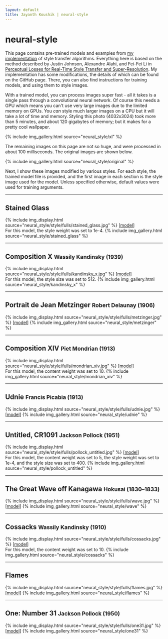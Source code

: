 ```yaml
---
layout: default
title: Jayanth Koushik | neural-style
---
```


# neural-style

This page contains pre-trained models and examples from
[my implementation](https://github.com/jayanthkoushik/neural-style)
of style transfer algorithms. Everything here is based on the method described
by Justin Johnson, Alexandre Alahi, and Fei-Fei Li in
[Perceptual Losses for Real-Time Style Transfer and Super-Resolution](https://arxiv.org/abs/1603.08155).
My implementation has some modifications, the details of which can be found on the GitHub page. There, you can
also find instructions for training models, and using them to style images.

With a trained model, you can process images super fast - all it takes is a single pass through a convolutional
neural network. Of course this needs a GPU which means you can't use very large images due to the limited memory
on GPUs. You *can* style much larger images on a CPU but it will take a lot of time and memory.
Styling this photo (4032x3024) took more than 5 minutes, and about 120 gigabytes of memory; but it makes for a pretty cool
wallpaper.

{% include img_gallery.html source="neural_style/xl" %}

The remaining images on this page are not so huge, and were processed in about 100 milliseconds. The original images
are shown below.

{% include img_gallery.html source="neural_style/original" %}

Next, I show these images modified by various styles. For each style, the trained model file is provided,
and the first image in each section is the style image used for the model.
Unless specified otherwise, default values were used for training arguments.

---
## Stained Glass
{% include img_display.html source="neural_style/style/fulls/stained_glass.jpg" %}
[[model](https://github.com/jayanthkoushik/neural-style-models/raw/master/stained_glass.h5)]<br>
For this model, the style weight was set to 1e-4.
{% include img_gallery.html source="neural_style/stained_glass" %}

---
## Composition X <small>Wassily Kandinsky (1939)</small>
{% include img_display.html source="neural_style/style/fulls/kandinsky_x.jpg" %}
[[model](https://github.com/jayanthkoushik/neural-style-models/raw/master/kandinsky_x.h5)]<br>
For this model, the style size was set to 512.
{% include img_gallery.html source="neural_style/kandinsky_x" %}

---
## Portrait de Jean Metzinger <small>Robert Delaunay (1906)</small>
{% include img_display.html source="neural_style/style/fulls/metzinger.jpg" %}
[[model](https://github.com/jayanthkoushik/neural-style-models/raw/master/metzinger.h5)]
{% include img_gallery.html source="neural_style/metzinger" %}


---
## Composition XIV <small>Piet Mondrian (1913)</small>
{% include img_display.html source="neural_style/style/fulls/mondrian_xiv.jpg" %}
[[model](https://github.com/jayanthkoushik/neural-style-models/raw/master/mondrian_xiv.h5)]<br>
For this model, the content weight was set to 10.
{% include img_gallery.html source="neural_style/mondrian_xiv" %}

---
## Udnie <small>Francis Picabia (1913)</small>
{% include img_display.html source="neural_style/style/fulls/udnie.jpg" %}
[[model](https://github.com/jayanthkoushik/neural-style-models/raw/master/udnie.h5)]
{% include img_gallery.html source="neural_style/udnie" %}

---
## Untitled, CR1091 <small>Jackson Pollock (1951)</small>
{% include img_display.html source="neural_style/style/fulls/pollock_untitled.jpg" %}
[[model](https://github.com/jayanthkoushik/neural-style-models/raw/master/pollock_untitled.h5)]<br>
For this model, the content weight was set to 5, the style weight was set to 1e-4, and the style size was set to 400.
{% include img_gallery.html source="neural_style/pollock_untitled" %}

---
## The Great Wave off Kanagawa <small>Hokusai (1830–1833)</small>
{% include img_display.html source="neural_style/style/fulls/wave.jpg" %}
[[model](https://github.com/jayanthkoushik/neural-style-models/raw/master/wave.h5)]
{% include img_gallery.html source="neural_style/wave" %}

---
## Cossacks <small>Wassily Kandinsky (1910)</small>
{% include img_display.html source="neural_style/style/fulls/cossacks.jpg" %}
[[model](https://github.com/jayanthkoushik/neural-style-models/raw/master/cossacks.h5)]<br>
For this model, the content weight was set to 10.
{% include img_gallery.html source="neural_style/cossacks" %}

---
## Flames
{% include img_display.html source="neural_style/style/fulls/flames.jpg" %}
[[model](https://github.com/jayanthkoushik/neural-style-models/raw/master/flames.h5)]
{% include img_gallery.html source="neural_style/flames" %}

---
## One: Number 31 <small>Jackson Pollock (1950)</small>
{% include img_display.html source="neural_style/style/fulls/one31.jpg" %}
[[model](https://github.com/jayanthkoushik/neural-style-models/raw/master/one31.h5)]
{% include img_gallery.html source="neural_style/one31" %}
